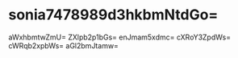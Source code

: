 # sonia7478989d3hkbmNtdGo=
aWxhbmtwZmU=
ZXlpb2p1bGs=
enJmam5xdmc=
cXRoY3ZpdWs=
cWRqb2xpbWs=
aGl2bmJtamw=
